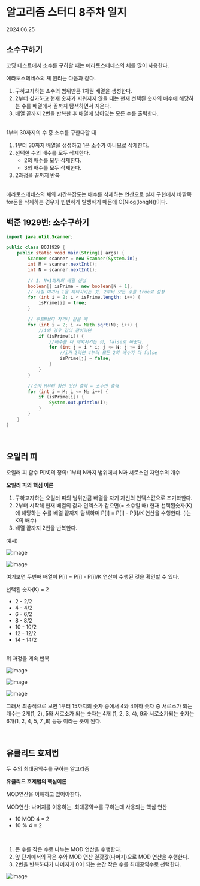 # 알고리즘 스터디 8주차 일지
2024.06.25

## 소수구하기
코딩 테스트에서 소수를 구하할 때는 에라토스테네스의 체를 많이 사용한다.

에라토스테네스의 체 원리는 다음과 같다.

1. 구하고자하는 소수의 범위만큼 1차원 배열을 생성한다.
2. 2부터 싲가하고 현재 숫자가 지워지지 않을 때는 현재 선택된 숫자의 배수에 해당하는 수를 배열에서 끝까지 탐색하면서 지운다.
3. 배열 끝까지 2번을 반복한 후 배열에 남아있는 모든 수를 출력한다.

<br>
1부터 30까지의 수 중 소수를 구한다할 때

1. 1부터 30까지 배열을 생성하고 1은 소수가 아니므로 삭제한다.
2. 선택한 수의 배수를 모두 삭제한다.
    * 2의 배수를 모두 삭제한다.
    * 3의 배수를 모두 삭제한다.
3. 2과정을 끝까지 반복

<br>
에라토스테네스의 체의 시간복잡도는 배수를 삭제하는 연산으로 실제 구현에서 바깥쪽 for문을 삭제하는 경우가 빈번하게 발생하기 때문에 O(Nlog(longN))이다.

<br>

## 백준 1929번: 소수구하기

```java
import java.util.Scanner;

public class BOJ1929 {
    public static void main(String[] args) {
        Scanner scanner = new Scanner(System.in);
        int M = scanner.nextInt();
        int N = scanner.nextInt();

        // 1. N+1까지의 배열 생성
        boolean[] isPrime = new boolean[N + 1];
        // 사실 여기서 1을 제외시키는 것, 2부터 모든 수를 true로 설정
        for (int i = 2; i < isPrime.length; i++) {
            isPrime[i] = true;
        }

        // 루트N보다 작거나 같을 때
        for (int i = 2; i <= Math.sqrt(N); i++) {
            //i의 경우 같이 참이라면
            if (isPrime[i]) {
                //배수를 다 제외시키는 것, false로 바꾼다.
                for (int j = i * i; j <= N; j += i) {
                    //i가 2라면 4부터 모든 2의 배수가 다 false
                    isPrime[j] = false;
                }
            }
        }

        //숫자 M부터 참인 것만 출력 = 소수만 출력
        for (int i = M; i <= N; i++) {
            if (isPrime[i]) {
                System.out.println(i);
            }
        }
    }
}
```

<br>

## 오일러 피
오일러 피 함수 P[N]의 정의: 1부터 N까지 범위에서 N과 서로소인 자연수의 개수
<br>

**오일러 피의 핵심 이론**

1. 구하고자하는 오일러 피의 범위만큼 배열을 자기 자신의 인덱스값으로 초기화한다.
2. 2부터 시작해 현재 배열의 값과 인덱스가 같으면(= 소수일 때) 현재 선택된숫자(K)에 해당하는 수를 배열 끝까지 탐색하며 P[i] = P[i] - P[i]/K 연산을 수행한다. (i는 K의 배수)
3. 배열 끝까지 2번을 반복한다.


예시)

![image](https://github.com/orieasy1/24-1-Programming-Study/assets/129071350/6bb43ec3-fc14-477a-a67f-cc0a1e26cdf3)

![image](https://github.com/orieasy1/24-1-Programming-Study/assets/129071350/1c8e8b7e-7dd5-4d74-b6e3-d6720e24b351)

여기보면 두번째 배열이  P[i] = P[i] - P[i]/K 연산이 수행된 것을 확인할 수 있다.

선택된 숫자(K) = 2
* 2 - 2/2
* 4 - 4/2
* 6 - 6/2
* 8 - 8/2
* 10 - 10/2
* 12 - 12/2
* 14 - 14/2

<br>
위 과정을 계속 반복

![image](https://github.com/orieasy1/24-1-Programming-Study/assets/129071350/1398c1e7-048d-40d3-83d9-54280316428b)

![image](https://github.com/orieasy1/24-1-Programming-Study/assets/129071350/cc86512f-0f8a-4e69-8ee4-e3200239d55b)

![image](https://github.com/orieasy1/24-1-Programming-Study/assets/129071350/ec4b9e94-7111-48e6-8da0-04a81a005e62)


그래서 최종적으로 보면 1부터 15까지의 숫자 중에서 4와 4이하 숫자 중 서로소가 되는 개수는 2개(1, 2), 5와 서로소가 되는 숫자는 4개 (1, 2, 3, 4), 9와 서로소가되는 숫자는 6개(1, 2, 4, 5, 7 ,8) 등등 이라는 뜻이 된다.

<br>

## 유클리드 호제법
두 수의 최대공약수를 구하는 알고리즘
<br>

**유클리드 호제법의 핵심이론**

MOD연산을 이해하고 있어야한다.

MOD연산: 나머지를 이용하는, 최대공약수를 구하는데 사용되는 핵심 연산

* 10 MOD 4 = 2
* 10 % 4 = 2
<br>

1. 큰 수를 작은 수로 나누는 MOD 연산을 수행한다.
2. 앞 단계에서의 작은 수와 MOD 연산 결괏값(나머지)으로 MOD 연산을 수행한다.
3. 2번을 반복하다가 나머지가 0이 되는 순간 작은 수를 최대공약수로 선택한다.

![image](https://github.com/orieasy1/24-1-Programming-Study/assets/129071350/606fdbc3-6158-47a8-b6da-2b3d5b6bcb0f)
